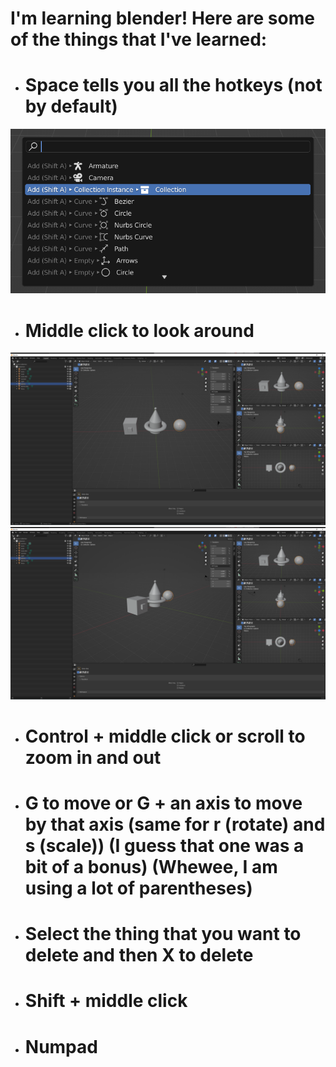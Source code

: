 I'm learning blender! Here are some of the things that I've learned:
=====================================================================
* # Space tells you all the hotkeys (not by default)
![](Images/search.png)
* # Middle click to look around
![](Images/moving_the_screen_part_1.png)
![](Images/moving_the_screen_part_2.png)
* # Control + middle click or scroll to zoom in and out
* # G to move or G + an axis to move by that axis (same for r (rotate) and s (scale)) (I guess that one was a bit of a bonus) (Whewee, I am using a lot of parentheses)
* # Select the thing that you want to delete and then X to delete
* # Shift + middle click
* # Numpad